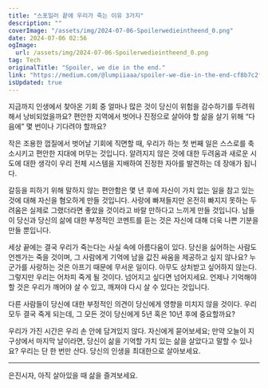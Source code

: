 ```yaml
---
title: "스포일러 끝에 우리가 죽는 이유 3가지"
description: ""
coverImage: "/assets/img/2024-07-06-Spoilerwedieintheend_0.png"
date: 2024-07-06 02:56
ogImage:
  url: /assets/img/2024-07-06-Spoilerwedieintheend_0.png
tag: Tech
originalTitle: "Spoiler, we die in the end."
link: "https://medium.com/@lumpiiaaa/spoiler-we-die-in-the-end-cf8b7c2f8271"
isUpdated: true
---
```


지금까지 인생에서 찾아온 기회 중 얼마나 많은 것이 당신이 위험을 감수하기를 두려워해서 낭비되었을까요? 편안한 지역에서 벗어나 진정으로 살아야 할 삶을 살기 위해 “다음에” 몇 번이나 기다려야 할까요?

작은 조용한 껍질에서 벗어날 기회에 직면할 때, 우리가 하는 첫 번째 일은 스스로를 축소시키고 편안한 지대에 머무는 것입니다. 알려지지 않은 것에 대한 두려움과 새로운 시도에 대한 생각이 우리 전체 시스템을 지배하여 진정한 자아를 발견하는 데 장애가 됩니다.

갈등을 피하기 위해 말하지 않는 편안함은 몇 년 후에 자신이 가치 없는 일을 참고 있는 것에 대해 자신을 혐오하게 만들 것입니다. 사랑에 빠져들지만 온전히 빠지지 못하는 두려움은 실제로 그랬더라면 좋았을 것이라고 바랄 만하다고 느끼게 만들 것입니다. 남들이 당신과 당신의 삶에 대한 부정적인 코멘트를 듣는 것은 자신에 대해 더욱 나쁜 기분을 만들 뿐입니다.

<!-- cozy-coder - 수평 -->

<ins class="adsbygoogle"
     style="display:block"
     data-ad-client="ca-pub-4877378276818686"
     data-ad-slot="1107185301"
     data-ad-format="auto"
     data-full-width-responsive="true"></ins>

<script>
     (adsbygoogle = window.adsbygoogle || []).push({});
</script>

세상 끝에는 결국 우리가 죽는다는 사실 속에 아름다움이 있다. 당신을 싫어하는 사람도 언젠가는 죽을 것이며, 그 사람에게 기억에 남을 값진 싸움을 제공하고 싶지 않나요? 누군가를 사랑하는 것은 아프기 때문에 무서운 일이다. 아무도 상처받고 싶어하지 않는다. 그렇지만 우리는 어차피 죽게 될 것이다. 넘어지고 싶다면 넘어지세요. 언제나 기억해야 할 것은 우리가 깨어야 살 수 있고, 깨져야 다시 살 수 있다는 것입니다.

다른 사람들이 당신에 대한 부정적인 의견이 당신에게 영향을 미치지 않을 것이다. 우리 모두 결국 죽게 되는데, 그 모든 것이 당신에게 5년 혹은 10년 후에 중요할까요?

우리가 가진 시간은 우리 손 안에 담겨있지 않다. 자신에게 묻어보세요; 만약 오늘이 지구상에서 마지막 날이라면, 당신이 삶을 기억할 가치 있는 삶을 살았다고 말할 수 있나요? 우리는 단 한 번만 산다. 당신의 인생을 최대한으로 살아보세요.

---

<!-- cozy-coder - 수평 -->

<ins class="adsbygoogle"
     style="display:block"
     data-ad-client="ca-pub-4877378276818686"
     data-ad-slot="1107185301"
     data-ad-format="auto"
     data-full-width-responsive="true"></ins>

<script>
     (adsbygoogle = window.adsbygoogle || []).push({});
</script>

은진시자, 아직 살아있을 때 삶을 즐겨보세요.
